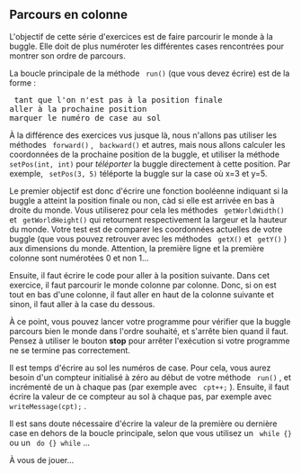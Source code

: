 
## Parcours en colonne ##
L'objectif de cette série d'exercices est de faire parcourir le monde à la
buggle.  Elle doit de plus numéroter les différentes cases rencontrées pour
montrer son ordre de parcours.

La boucle principale de la méthode ` run()` (que vous devez
écrire)  est de la forme : 
<pre> tant que l'on n'est pas à la position finale
aller à la prochaine position
marquer le numéro de case au sol</pre>

À la différence des exercices vus jusque là, nous n'allons pas utiliser les
méthodes ` forward()` , ` backward()` et autres, mais
nous allons calculer les coordonnées de la prochaine position de la buggle,
et utiliser la méthode ` setPos(int, int)` pour *téléporter* la buggle directement à cette position. Par exemple, ` setPos(3,
5)` téléporte la buggle sur la case où x=3 et y=5.

Le premier objectif est donc d'écrire une fonction booléenne indiquant si la
buggle a atteint la position finale ou non, càd si elle est arrivée en bas à
droite du monde.  Vous utiliserez pour cela les méthodes ` getWorldWidth()` et ` getWorldHeight()` qui retournent
respectivement la largeur et la hauteur du monde.  Votre test est de
comparer les coordonnées actuelles de votre buggle (que vous pouvez
retrouver avec les méthodes ` getX()` et ` getY()` ) aux
dimensions du monde. Attention, la première ligne et la première colonne sont numérotées 0 et non
1...

Ensuite, il faut écrire le code pour aller à la position suivante. Dans cet
exercice, il faut parcourir le monde colonne par colonne. Donc, si on est
tout en bas d'une colonne, il faut aller en haut de la colonne suivante et
sinon, il faut aller à la case du dessous.

À ce point, vous pouvez lancer votre programme pour vérifier que la buggle
parcours bien le monde dans l'ordre souhaité, et s'arrête bien quand il
faut. Pensez à utiliser le bouton **stop** pour arrêter l'exécution si
votre programme ne se termine pas correctement.

Il est temps d'écrire au sol les numéros de case. Pour cela, vous aurez
besoin d'un compteur initialisé à zéro au début de votre méthode ` run()` , et incrémenté de un à chaque pas (par exemple avec ` cpt++;` ). Ensuite, il faut écrire la valeur de ce compteur au
sol à chaque pas, par exemple avec ` writeMessage(cpt);` .

Il est sans doute nécessaire d'écrire la valeur de la première ou dernière
case en dehors de la boucle principale, selon que vous utilisez un ` while {}` ou un ` do {} while` ...

À vous de jouer...

